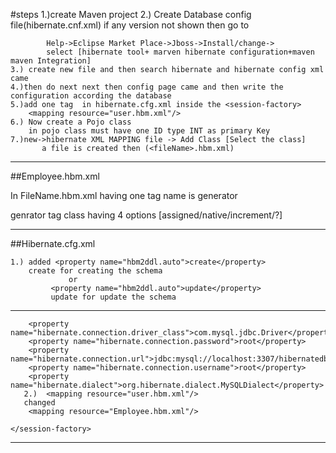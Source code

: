 #steps
	1.)create Maven project
	2.) Create Database config file(hibernate.cnf.xml)
		if any version not shown then go to 
	
			Help->Eclipse Market Place->Jboss->Install/change->
			select [hibernate tool+ marven hibernate configuration+maven maven Integration]
	3.) create new file and then search hibernate and hibernate config xml came
	4.)then do next next then config page came and then write the configuration according the database
	5.)add one tag  in hibernate.cfg.xml inside the <session-factory>
		<mapping resource="user.hbm.xml"/>
	6.) Now create a Pojo class
		in pojo class must have one ID type INT as primary Key
	7.)new->hibernate XML MAPPING file -> Add Class [Select the class]
	       a file is created then (<fileName>.hbm.xml)
____________________________________________________________________________
##Employee.hbm.xml

In FileName.hbm.xml having one tag name is generator 

genrator tag class having 4 options [assigned/native/increment/?]


_______________________________________________________________________________

##Hibernate.cfg.xml

 <session-factory>

	1.) added <property name="hbm2ddl.auto">create</property>
		create for creating the schema
	             or
		     <property name="hbm2ddl.auto">update</property>
		     update for update the schema
___________________________________________________________________________________		     
        <property name="hibernate.connection.driver_class">com.mysql.jdbc.Driver</property>
        <property name="hibernate.connection.password">root</property>
        <property name="hibernate.connection.url">jdbc:mysql://localhost:3307/hibernatedb</property>
        <property name="hibernate.connection.username">root</property>
        <property name="hibernate.dialect">org.hibernate.dialect.MySQLDialect</property>
       2.)  <mapping resource="user.hbm.xml"/>
       changed
        <mapping resource="Employee.hbm.xml"/>
        
    </session-factory>
_________________________________________________________________________________
